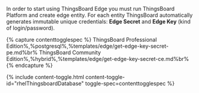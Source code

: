 In order to start using ThingsBoard Edge you must run ThingsBoard Platform and create edge entity. 
For each entity ThingsBoard automatically generates immutable unique credentials: <strong>Edge Secret</strong> and <strong>Edge Key</strong> 
(kind of login/password).

{% capture contenttogglespec %}
ThingsBoard Professional Edition%,%postgresql%,%templates/edge/get-edge-key-secret-pe.md%br%
ThingsBoard Community Edition%,%hybrid%,%templates/edge/get-edge-key-secret-ce.md%br%{% endcapture %}

{% include content-toggle.html content-toggle-id="rhelThingsboardDatabase" toggle-spec=contenttogglespec %} 
